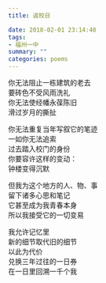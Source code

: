 ```yaml
---
title: 返校日

date: 2018-02-01 23:14:48
tags:
- 福州一中
summary: ""
categories: poems
---
```

你无法阻止一栋建筑的老去\
要砖色不受风雨洗礼\
你无法使经幡永葆陈旧\
滑过岁月的撕扯

你无法重复当年写叙它的笔迹\
一如你无法追索\
过去踏入校门的身份\
你要容许这样的变动：\
钟楼变得沉默

但我为这个地方的人、物、事\
留下诸多心思和笔记\
它甚至成为我青春本身\
所以我接受它的一切变易

我允许记忆里\
新的细节取代旧的细节\
以此为代价\
兑换三年过往的一日券\
在一日里回溯一千个我
